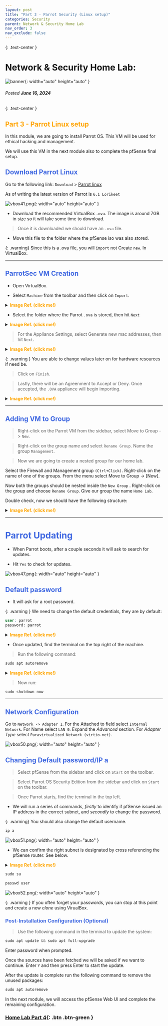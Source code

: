 ```yaml
---
layout: post
title: "Part 3 - Parrot Security (Linux setup)"
categories: Security
parent: Network & Security Home Lab
nav_order: 3
nav_exclude: false
---
```


{: .text-center }
# Network & Security Home Lab: 

![banner](/assets/banner.jpg){: width="auto" height="auto" }
###### Posted ***June 16, 2024***

{: .text-center }
## <span style="color: orange; font-weight: bold;">Part 3 - Parrot Linux setup</span>


In this module, we are going to install Parrot OS. This VM will be used for ethical hacking and management.

We will use this VM in the next module also to complete the pfSense final setup.

## <span style="color: royalblue; font-weight: bold;">Download Parrot Linux</span>

Go to the following link: `Download` > [Parrot linux] 

As of writing the latest version of Parrot is `6.1 Lorikeet`

![vbox41.png](/assets/vbox41.png){: width="auto" height="auto" }

- Download the recommended VirtualBox `.ova`. The image is around 7GB in size so it will take some time to download.

> Once it is downloaded we should have an `.ova` file.

- Move this file to the folder where the pfSense iso was also stored.

{: .warning}
Since this is a .ova file, you will `import` not Create `new`. In VirtualBox.

----

## <span style="color: royalblue; font-weight: bold;">ParrotSec VM Creation</span>

- Open VirtualBox. 

- Select `Machine` from the toolbar and then click on `Import`.

<details markdown="block">
<summary> <span style="color: orange; font-weight: bold;">Image Ref. (click me!)</span> </summary>

![vbox42.png](/assets/vbox42.png){: width="auto" height="auto" }

</details>

- Select the folder where the Parrot `.ova` is stored, then hit `Next`

<details markdown="block">
<summary> <span style="color: orange; font-weight: bold;">Image Ref. (click me!)</span> </summary>

![vbox43.png](/assets/vbox43.png){: width="auto" height="auto" }

</details>


> For the Appliance Settings, select Generate new mac addresses, then hit `Next`. 

<details markdown="block">
<summary> <span style="color: orange; font-weight: bold;">Image Ref. (click me!)</span> </summary>

![vbox44.png](/assets/vbox44.png){: width="auto" height="auto" }

</details>

{: .warning }
You are able to change values later on for hardware resources if need be.

> Click on `Finish`.

> Lastly, there will be an Agreenment to Accept or Deny. Once accepted, the `.OVA` appliance will begin importing.

<details markdown="block">
<summary> <span style="color: orange; font-weight: bold;">Image Ref. (click me!)</span> </summary>

![vbox45.png](/assets/vbox45.png){: width="auto" height="auto" }

</details>

----

## <span style="color: royalblue; font-weight: bold;">Adding VM to Group </span>

> Right-click on the Parrot VM from the sidebar, select Move to Group -> `New`.

> Right-click on the group name and select `Rename Group`. Name the group `Management`.

> Now we are going to create a nested group for our home lab.

Select the Firewall and Management group `(Ctrl+Click)`. Right-click on the name of one of the groups. From the menu select Move to Group -> [New].

Now both the groups should be nested inside the `New Group` . Right-click on the group and choose `Rename Group`. Give our group the name `Home Lab`.

Double check, now we should have the following structure:

<details markdown="block">
<summary> <span style="color: orange; font-weight: bold;">Image Ref. (click me!)</span> </summary>

![vbox46.png](/assets/vbox46.png){: width="auto" height="auto" }

</details>

----

# <span style="color: royalblue; font-weight: bold;">Parrot Updating</span>

- When Parrot boots, after a couple seconds it will ask to search for updates.

- Hit `Yes` to check for updates.

![vbox47.png](/assets/vbox47.png){: width="auto" height="auto" }

## <span style="color: royalblue; font-weight: bold;">Default password</span>

- It will ask for a root password.

{: .warning }
We need to change the default credentials, they are by default: 

```scss
user: parrot
password: parrot
```
<details markdown="block">
<summary> <span style="color: orange; font-weight: bold;">Image Ref. (click me!)</span> </summary>

![vbox48.png](/assets/vbox48.png){: width="auto" height="auto" }

![vbox49.png](/assets/vbox49.png){: width="auto" height="auto" }

</details>

- Once updated, find the terminal on the top right of the machine.

> Run the following command: 

```scss
sudo apt autoremove
```

<details markdown="block">
<summary> <span style="color: orange; font-weight: bold;">Image Ref. (click me!)</span> </summary>

</details>

> Now run:

```scss
sudo shutdown now
```

----

## <span style="color: royalblue; font-weight: bold;">Network Configuration</span>

Go to `Network -> Adapter 1`. For the Attached to field select `Internal Network`. For Name select `LAN 0`. Expand the 
*Advanced* section. For *Adapter Type* select `Paravirtualized Network (virtio-net)`.

![vbox50.png](/assets/vbox50.png){: width="auto" height="auto" }


## <span style="color: royalblue; font-weight: bold;">Changing Default password/IP a</span>

> Select pfSense from the sidebar and click on `Start` on the toolbar.

> Select Parrot OS Security Edition from the sidebar and click on `Start` on the toolbar.

> Once Parrot starts, find the terminal in the top left.

-  We will run a series of commands, *firstly* to identify if pfSense issued an IP address in the correct subnet, and *secondly* to change the password.

{: .warning}
You should also change the default username.


```scss
ip a
```

![vbox51.png](/assets/vbox51.png){: width="auto" height="auto" }

- We can confirm the right subnet is designated by cross referencing the pfSense router. See below.

<details markdown="block">
<summary> <span style="color: orange; font-weight: bold;">Image Ref. (click me!)</span> </summary>

![vbox53.png](/assets/vbox53.png){: width="auto" height="auto" }

</details>


```scss
sudo su

passwd user
```

![vbox52.png](/assets/vbox52.png){: width="auto" height="auto" }


{: .warning }
If you often forget your passwords, you can stop at this point and create a new *clone* using VirualBox.

 
### <span style="color: royalblue; font-weight: bold;">Post-Installation Configuration (Optional)</span>

> Use the following command in the terminal to update the system:

```scss
sudo apt update && sudo apt full-upgrade
```

Enter password when prompted.

Once the sources have been fetched we will be asked if we want to continue. Enter `Y` and then press Enter to start the update.

After the update is complete run the following command to remove the unused packages:

```scss
sudo apt autoremove
```


In the next module, we will access the pfSense Web UI and complete the remaining configuration.

### [Home Lab Part 4]({{site.baseurl}}/security/2024-05-16-homelabpart4/){: .btn .btn-green }




[Parrot linux]: https://parrotsec.org/download/